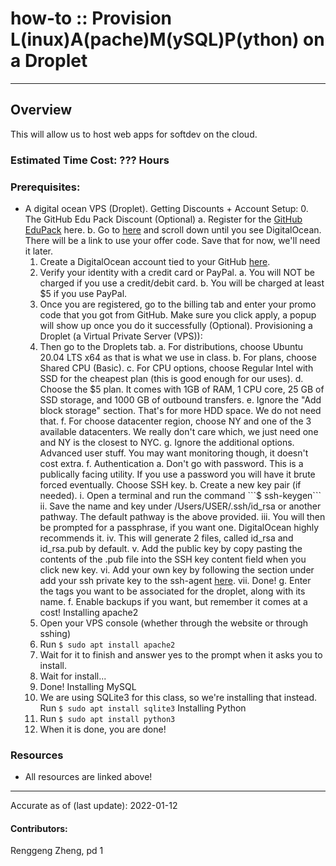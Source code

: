 # how-to :: Provision L(inux)A(pache)M(ySQL)P(ython) on a Droplet
---
## Overview
This will allow us to host web apps for softdev on the cloud.

### Estimated Time Cost: ??? Hours

### Prerequisites:

- A digital ocean VPS (Droplet).
Getting Discounts + Account Setup:
	0. The GitHub Edu Pack Discount (Optional)
		a. Register for the [GitHub EduPack](https://education.github.com/pack) here.
		b. Go to [here](https://education.github.com/pack/offers) and scroll down until you see DigitalOcean. There will be a link to use your offer code. Save that for now, we'll need it later.
	1. Create a DigitalOcean account tied to your GitHub [here](https://cloud.digitalocean.com/registrations/new).
	2. Verify your identity with a credit card or PayPal.
		a. You will NOT be charged if you use a credit/debit card.
		b. You will be charged at least $5 if you use PayPal.
	3. Once you are registered, go to the billing tab and enter your promo code that you got from GitHub. Make sure you click apply, a popup will show up once you do it successfully (Optional).
Provisioning a Droplet (a Virtual Private Server (VPS)):
	4. Then go to the Droplets tab.
		a. For distributions, choose Ubuntu 20.04 LTS x64 as that is what we use in class.
		b. For plans, choose Shared CPU (Basic).
		c. For CPU options, choose Regular Intel with SSD for the cheapest plan (this is good enough for our uses).
		d. Choose the $5 plan. It comes with 1GB of RAM, 1 CPU core, 25 GB of SSD storage, and 1000 GB of outbound transfers.
		e. Ignore the "Add block storage" section. That's for more HDD space. We do not need that.
		f. For choose datacenter region, choose NY and one of the 3 available datacenters. We really don't care which, we just need one and NY is the closest to NYC.
		g. Ignore the additional options. Advanced user stuff. You may want monitoring though, it doesn't cost extra.
		f. Authentication
			a. Don't go with password. This is a publically facing utility. If you use a password you will have it brute forced eventually. Choose SSH key.
			b. Create a new key pair (if needed).
				i. Open a terminal and run the command ```$ ssh-keygen```
				ii. Save the name and key under /Users/USER/.ssh/id_rsa or another pathway. The default pathway is the above provided.
				iii. You will then be prompted for a passphrase, if you want one. DigitalOcean highly recommends it.
				iv. This will generate 2 files, called id_rsa and id_rsa.pub by default.
				v. Add the public key by copy pasting the contents of the .pub file into the SSH key content field when you click new key.
				vi. Add your own key by following the section under add your ssh private key to the ssh-agent [here](https://docs.github.com/en/authentication/connecting-to-github-with-ssh/generating-a-new-ssh-key-and-adding-it-to-the-ssh-agent).
				vii. Done!
		g. Enter the tags you want to be associated for the droplet, along with its name.
		f. Enable backups if you want, but remember it comes at a cost!
Installing apache2
	1. Open your VPS console (whether through the website or through sshing)
	2. Run ```$ sudo apt install apache2```
	3. Wait for it to finish and answer yes to the prompt when it asks you to install.
	4. Wait for install...
	5. Done!
Installing MySQL
	1. We are using SQLite3 for this class, so we're installing that instead. Run ```$ sudo apt install sqlite3```
Installing Python
	1. Run ```$ sudo apt install python3```
	2. When it is done, you are done!

### Resources
* All resources are linked above!

---

Accurate as of (last update): 2022-01-12

#### Contributors:  
Renggeng Zheng, pd 1  
